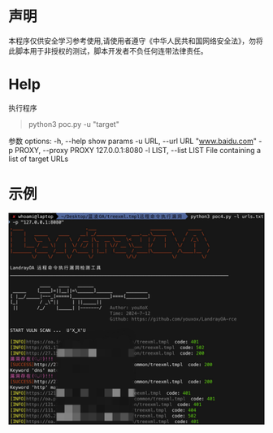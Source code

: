 # 声明
  本程序仅供安全学习参考使用,请使用者遵守《中华人民共和国网络安全法》，勿将此脚本用于非授权的测试，脚本开发者不负任何连带法律责任。

# Help
执行程序
> python3 poc.py -u "target"

参数
 options:
  -h, --help           show params
  -u URL, --url URL       "www.baidu.com"
  -p PROXY, --proxy PROXY   127.0.0.1:8080
  -l LIST, --list LIST  File containing a list of target URLs

# 示例
![p.png](p.png)
